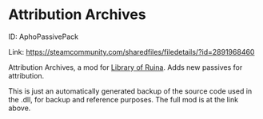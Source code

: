 # Attribution Archives
ID: AphoPassivePack

Link: https://steamcommunity.com/sharedfiles/filedetails/?id=2891968460

Attribution Archives, a mod for [Library of Ruina](https://store.steampowered.com/app/1256670/Library_Of_Ruina/). Adds new passives for attribution.

This is just an automatically generated backup of the source code used in the .dll, for backup and reference purposes. The full mod is at the link above.
